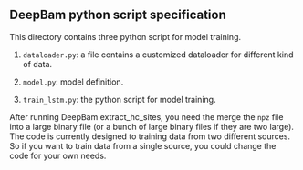 ## DeepBam python script specification

This directory contains three python script for model training.

1. `dataloader.py`: a file contains a customized dataloader for different kind of data.

2. `model.py`: model definition.
3. `train_lstm.py`: the python script for model training.

After running DeepBam extract_hc_sites, you need the merge the `npz` file into a large binary file (or a bunch of large binary files if they are two large). The code is currently designed to training data from two different sources. So if you want to train data from a single source, you could change the code for your own needs.


